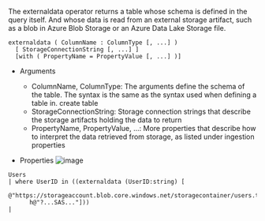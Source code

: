 The externaldata operator returns a table whose schema is defined in the query itself. And whose data is read from an external storage artifact, such as a blob in Azure Blob Storage or an Azure Data Lake Storage file.<br>
```
externaldata ( ColumnName : ColumnType [, ...] )
  [ StorageConnectionString [, ...] ]
  [with ( PropertyName = PropertyValue [, ...] )]
```

* Arguments
  * ColumnName, ColumnType: The arguments define the schema of the table. The syntax is the same as the syntax used when defining a table in. create table
  * StorageConnectionString: Storage connection strings that describe the storage artifacts holding the data to return
  * PropertyName, PropertyValue, ...: More properties that describe how to interpret the data retrieved from storage, as listed under ingestion properties

* Properties
  ![image](https://github.com/AbhishekPratap9/SOC-Analysis/assets/156197198/38f4ff2f-87be-4b68-a9b1-b1f4b4ed4c99)

```
Users
| where UserID in ((externaldata (UserID:string) [
    @"https://storageaccount.blob.core.windows.net/storagecontainer/users.txt" 
      h@"?...SAS..."]))
|

```

